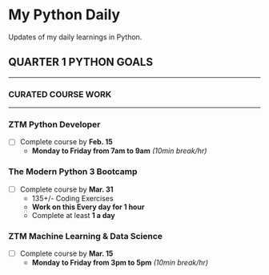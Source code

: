 # My Python Daily
Updates of my daily learnings in Python.

## **QUARTER 1 PYTHON GOALS**
___
### CURATED COURSE WORK
___
### ZTM Python Developer
- [ ] Complete course by **Feb. 15**
  - **Monday to Friday from 7am to 9am** *(10min break/hr)*

### The Modern Python 3 Bootcamp
- [ ] Complete course by **Mar. 31**
  - 135+/- Coding Exercises
  - **Work on this Every day for 1 hour**
  - Complete at least **1 a day**

### ZTM Machine Learning & Data Science
- [ ] Complete course by **Mar. 15**
  -  **Monday to Friday from 3pm to 5pm** *(10min break/hr)*